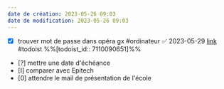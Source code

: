 ```yaml
---
date de création: 2023-05-26 09:03
date de modification: 2023-05-26 09:03
---
```

- [x] trouver mot de passe dans opéra gx #ordinateur ✅ 2023-05-29 [link](https://todoist.com/showTask?id=7110090651) #todoist %%[todoist_id:: 7110090651]%%
- [?] mettre une date d'échéance 
- [I] comparer avec Epitech
- [0] attendre le mail de présentation de l'école